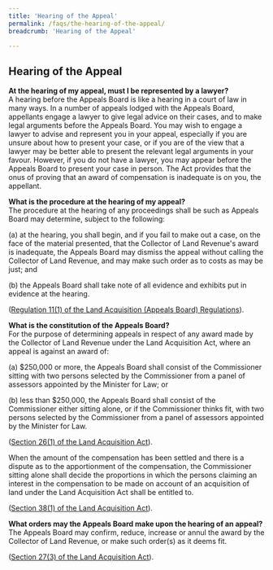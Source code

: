 ```yaml
---
title: 'Hearing of the Appeal'
permalink: /faqs/the-hearing-of-the-appeal/
breadcrumb: 'Hearing of the Appeal'

---
```



Hearing of the Appeal
---

**At the hearing of my appeal, must I be represented by a lawyer?**
<br>
A hearing before the Appeals Board is like a hearing in a court of law in many ways.  In a number of appeals lodged with the Appeals Board, appellants engage a lawyer to give legal advice on their cases, and to make legal arguments before the Appeals Board.  You may wish to engage a lawyer to advise and represent you in your appeal, especially if you are unsure about how to present your case, or if you are of the view that a lawyer may be better able to present the relevant legal arguments in your favour.  However, if you do not have a lawyer, you may appear before the Appeals Board to present your case in person.  The Act provides that the onus of proving that an award of compensation is inadequate is on you, the appellant.

**What is the procedure at the hearing of my appeal?**
<br>
The procedure at the hearing of any proceedings shall be such as Appeals Board may determine, subject to the following:

(a)  at the hearing, you shall begin, and if you fail to make out a case, on the face of the material presented, that the Collector of Land Revenue's award is inadequate, the Appeals Board may dismiss the appeal without calling the Collector of Land Revenue, and may make such order as to costs as may be just; and

(b)  the Appeals Board shall take note of all evidence and exhibits put in evidence at the hearing.
<br>

([Regulation 11(1) of the Land Acquisition (Appeals Board) Regulations](/files/Regulation11-Procedureathearing.pdf)).

**What is the constitution of the Appeals Board?**
<br>
For the purpose of determining appeals in respect of any award made by the Collector of Land Revenue under the Land Acquisition Act, where an appeal is against an award of:

(a)   $250,000 or more, the Appeals Board shall consist of the Commissioner sitting with two persons selected by the Commissioner from a panel of assessors appointed by the Minister for Law; or

(b)   less than $250,000, the Appeals Board shall consist of the Commissioner either sitting alone, or if the Commissioner thinks fit, with two persons selected by the Commissioner from a panel of assessors appointed by the Minister for Law.
<br>

([Section 26(1) of the Land Acquisition Act](https://sso.agc.gov.sg/Act/LAA1966?ProvIds=pr26-#pr26-)).

When the amount of the compensation has been settled and there is a dispute as to the apportionment of the compensation, the Commissioner sitting alone shall decide the proportions in which the persons claiming an interest in the compensation to be made on account of an acquisition of land under the Land Acquisition Act shall be entitled to.
<br>

([Section 38(1) of the Land Acquisition Act](https://sso.agc.gov.sg/Act/LAA1966?ProvIds=pr38-#pr38-)).

**What orders may the Appeals Board make upon the hearing of an appeal?**
<br>
The Appeals Board may confirm, reduce, increase or annul the award by the Collector of Land Revenue, or make such order(s) as it deems fit.
<br>

([Section 27(3) of the Land Acquisition Act](https://sso.agc.gov.sg/Act/LAA1966?ProvIds=pr27-#pr27-)).
